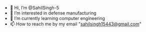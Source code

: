 - 👋 Hi, I’m @SahilSingh-5
- 👀 I’m interested in defense manufacturing 
- 🌱 I’m currently learning computer engineering  
- 📫 How to reach me by my email "sahilsingh15443@gmail.com"

<!---
SahilSingh-5/SahilSingh-5 is a ✨ special ✨ repository because its `README.md` (this file) appears on your GitHub profile.
You can click the Preview link to take a look at your changes.
--->
